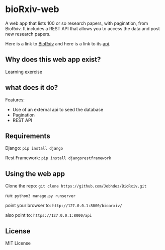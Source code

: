 # bioRxiv-web
A web app that lists 100 or so research papers, with pagination, from BioRxiv. It includes a REST API that allows you to access the data and post new research papers.

Here is a link to [BioRxiv](https://www.biorxiv.org/) and here is a link to its [api](https://api.biorxiv.org/).

## Why does this web app exist?
Learning exercise

## what does it do?
Features:
* Use of an external api to seed the database
* Pagination
* REST API

## Requirements
Django: `pip install django`

Rest Framework: `pip install djangorestframework`

## Using the web app

Clone the repo: `git clone https://github.com/Jobhdez/BioRxiv.git`

run: `python3 manage.py runserver`

point your browser to: `http://127.0.0.1:8000/bioarxiv/` 

also point to: `https://127.0.0.1:8000/api`

## License 
MIT License
